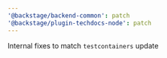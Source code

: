 ```yaml
---
'@backstage/backend-common': patch
'@backstage/plugin-techdocs-node': patch
---
```


Internal fixes to match `testcontainers` update
